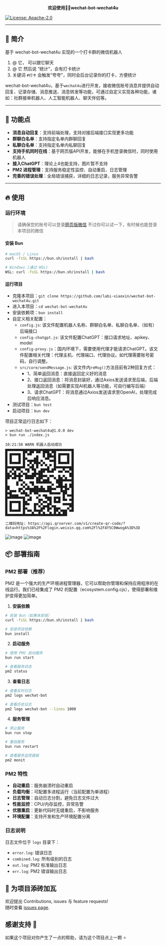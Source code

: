 <p align="center">
	<strong>欢迎使用👏🏻wechat-bot-wechat4u</strong>
</p>
<a href="#" target="_blank">
    <img alt="License: Apache-2.0" src="https://img.shields.io/badge/License-Apache2.0-red.svg" />
</a>

----------

## 🌆 简介


基于 wechat-bot-wechat4u 实现的一个打卡群的微信机器人

1. @ 它， 可以跟它聊天
2. @ 它 然后说 “统计”，会有打卡统计
3.  关键词 `#打卡` 会触发“夸夸”，同时会后台记录你的打卡，方便统计

wechat-bot-wechat4u，基于`wechat4u`进行开发，接收微信账号消息并提供自动回复、记录存储、消息推送、消息转发等功能，可通过自定义实现各种功能，诸如：社群接单机器人、人工智能机器人、聊天伴侣等。

----------

## 🚀 功能点

- **消息自动回复**：支持前端处理，支持对接后端接口实现更多功能
- **群聊白名单**：支持指定名单内群聊回复
- **私聊白名单**：支持指定名单内私聊回复
- **支持手机同时在线**：基于网页版API开发，能够在手机登录微信时，同时使用机器人
- **接入ChatGPT**：理论上4也能支持，图片暂不支持
- **PM2 进程管理**：支持服务稳定性监控、自动重启、日志管理
- **完善的错误处理**：全局错误捕获，详细的日志记录，服务异常告警

----------

## 🔥 使用

###  运行环境
  
> 请确保您的账号可以登录[网页版微信](https://wx.qq.com/)
> 不过你可以试一下，有时候也能登录本项目的微信

#### 安装 Bun
```bash
# macOS / Linux
curl -fsSL https://bun.sh/install | bash

# Windows (通过 WSL)
WSL: curl -fsSL https://bun.sh/install | bash
```

#### 运行项目

- 克隆本项目：`git clone https://github.com/labi-xiaoxin/wechat-bot-wechat4u.git`
- 进入本项目：`cd wechat-bot-wechat4u`
- 安装依赖项：`bun install`
- 自定义相关配置：
  - `config.js`: 该文件配置机器人名称、群聊白名单、私聊白名单、（如有）后端接口
  - `config-chatgpt.js`: 该文件配置ChatGPT：接口请求地址、apikey、model
  - `config-proxy.js`：国内环境下，需要使用代理才能请求ChatGPT。该文件配置相关代理：代理主机、代理端口、代理协议。如代理需要账号密码，自行调整。
  - `src/core/sendMessage.js`: 该文件内`reMsg()`方法目前有2种回复方式：
    - 1、简单返回消息：直接返回定义好的消息
    - 2、接口返回消息：将消息封装好，通过Axios发送请求至后端，后端处理返回消息（如需要实现AI机器人等功能，可自行编写后端）
    - 3、请求ChatGPT：将消息通过Axios发送请求至OpenAI，处理完成后响应消息。
- 测试项目：`bun test`
- 启动项目：`bun dev`

项目正常运行日志如下：
```log
> wechat-bot-wechat4u@1.0.0 dev
> bun run ./index.js

10:21:58 WARN 机器人启动成功 
▄▄▄▄▄▄▄▄▄▄▄▄▄▄▄▄▄▄▄▄▄▄▄▄▄▄▄▄▄▄▄
█ ▄▄▄▄▄ █▀▄█▀ ▀▀ █▀█▄▀█ ▄▄▄▄▄ █
█ █   █ █▄   ▄█  ▀▄█▀▀█ █   █ █
█ █▄▄▄█ █ ▀█▀██▄▀▄  ▀▀█ █▄▄▄█ █
█▄▄▄▄▄▄▄█ ▀▄█ █ ▀ ▀▄▀ █▄▄▄▄▄▄▄█
█ ▄▀▄▀▀▄ ▀█ ▀█ ▄██▀█▄█▀ ▄▄▀▄▄▀█
██▄▀█▄█▄▀█▄▄██▀██▄▄ ▄▄  ▄ ▄  ██
█▀ ▀▀ █▄ ▀▀▀▀ ██▀▄▄█  ▀▄██▄█▄▄█
█    █ ▄▀▄ ▀█ ▀▀▀▀▀▀▀▄ ▀██ ▄ ▄█
██    ▄▄▀▄█▄▄██▄█▄ ██▄▄▀▀█▀█▄▀█
█▄█▀▀ ▀▄█▄ █▀██▀▀▀▀▀█▄▄▄▄▀██  █
█▄████▄▄▄▀▀▄  ▄▀ ▀█▄▄ ▄▄▄ █ ▀▀█
█ ▄▄▄▄▄ █▄▀▀   █▀▄▄▀█ █▄█ ▀▀ ▀█
█ █   █ █▀▀  █▀▄▀▄▄█▀▄▄   ▀▀▀██
█ █▄▄▄█ █▀▄▄ █▄▄█▀ █▀ ██▀▄▄▄▀▄█
█▄▄▄▄▄▄▄█▄▄▄█▄▄█▄█▄▄█▄█▄█▄██

二维码地址: https://api.qrserver.com/v1/create-qr-code/?data=https%3A%2F%2Flogin.weixin.qq.com%2Fl%2FAY5C0WwogA%3D%3D
```

![image](https://github.com/labi-xiaoxin/img/blob/main/wechat-private-talk.jpg?raw=true)
![image](https://github.com/labi-xiaoxin/img/blob/main/wechat-public-room.jpg?raw=true)

## 📦 部署指南

### PM2 部署（推荐）

PM2 是一个强大的生产环境进程管理器，它可以帮助你管理和保持应用程序的在线运行。我们已经集成了 PM2 的配置（ecosystem.config.cjs），使得部署和维护变得更加简单。

1. **安装依赖**
```bash
# 安装 Bun（如果未安装）
curl -fsSL https://bun.sh/install | bash

# 安装项目依赖
bun install
```

2. **启动服务**
```bash
# 使用 PM2 启动服务
bun run start

# 查看服务状态
pm2 status
```

3. **查看日志**
```bash
# 查看实时日志
pm2 logs wechat-bot

# 查看历史日志
pm2 logs wechat-bot --lines 1000
```

4. **服务管理**
```bash
# 停止服务
bun run stop

# 重启服务
bun run restart

# 查看服务监控面板
pm2 monit
```

### PM2 特性

- **自动重启**：服务崩溃时自动重启
- **负载均衡**：可配置多进程运行（当前配置为单进程）
- **日志管理**：自动日志分割，避免日志文件过大
- **性能监控**：CPU/内存监控，异常告警
- **优雅重启**：更新代码时无缝重启，不影响服务
- **环境配置**：支持开发和生产环境配置分离

### 日志说明

日志文件位于 `logs` 目录下：
- `error.log`: 错误日志
- `combined.log`: 所有级别的日志
- `out.log`: PM2 标准输出日志
- `err.log`: PM2 错误输出日志

## 🤝 为项目添砖加瓦

欢迎提出 Contributions, issues 与 feature requests!<br />
随时查看 [issues page](https://github.com/labi-xiaoxin/wechat-bot-wechat4u/issues).

## 感谢支持 🙏

如果这个项目对你产生了一点的帮助，请为这个项目点上一颗 ⭐️
